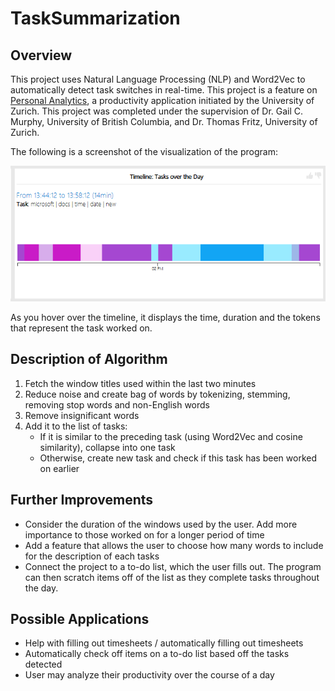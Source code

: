 # TaskSummarization

## Overview

 This project uses Natural Language Processing (NLP) and Word2Vec to automatically detect task switches in real-time. This project is a feature on 
[Personal Analytics](https://pluto.ifi.uzh.ch/PersonalAnalytics/), a productivity application initiated by the University of Zurich.
This project was completed under the supervision of Dr. Gail C. Murphy, University of British Columbia, and Dr. Thomas Fritz, University of Zurich. 

The following is a screenshot of the visualization of the program:

![alt text](Widget.png)

As you hover over the timeline, it displays the time, duration and the tokens that represent the task worked on. 

## Description of Algorithm

1. Fetch the window titles used within the last two minutes
2. Reduce noise and create bag of words by tokenizing, stemming, removing stop words and non-English words
3. Remove insignificant words
4. Add it to the list of tasks:
    * If it is similar to the preceding task (using Word2Vec and cosine similarity), collapse into one task
    * Otherwise, create new task and check if this task has been worked on earlier

## Further Improvements

- Consider the duration of the windows used by the user. Add more importance to those worked on for a longer period of time
- Add a feature that allows the user to choose how many words to include for the description of each tasks
- Connect the project to a to-do list, which the user fills out. The program can then scratch items off of the list as they complete tasks throughout the day.

## Possible Applications

- Help with filling out timesheets / automatically filling out timesheets
- Automatically check off items on a to-do list based off the tasks detected
- User may analyze their productivity over the course of a day
    
